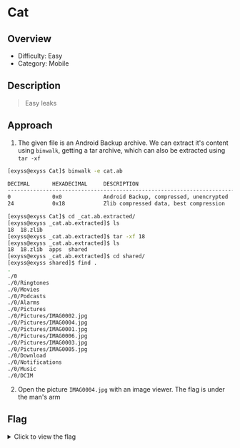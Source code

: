 # Cat

## Overview

* Difficulty: Easy
* Category: Mobile

## Description
> Easy leaks

## Approach

1. The given file is an Android Backup archive. We can extract it's content using `binwalk`, getting a tar archive, which can also be extracted using `tar -xf`

```bash
[exyss@exyss Cat]$ binwalk -e cat.ab 

DECIMAL       HEXADECIMAL     DESCRIPTION
--------------------------------------------------------------------------------
0             0x0             Android Backup, compressed, unencrypted
24            0x18            Zlib compressed data, best compression

[exyss@exyss Cat]$ cd _cat.ab.extracted/
[exyss@exyss _cat.ab.extracted]$ ls
18  18.zlib
[exyss@exyss _cat.ab.extracted]$ tar -xf 18
[exyss@exyss _cat.ab.extracted]$ ls
18  18.zlib  apps  shared
[exyss@exyss _cat.ab.extracted]$ cd shared/
[exyss@exyss shared]$ find .
.
./0
./0/Ringtones
./0/Movies
./0/Podcasts
./0/Alarms
./0/Pictures
./0/Pictures/IMAG0002.jpg
./0/Pictures/IMAG0004.jpg
./0/Pictures/IMAG0001.jpg
./0/Pictures/IMAG0006.jpg
./0/Pictures/IMAG0003.jpg
./0/Pictures/IMAG0005.jpg
./0/Download
./0/Notifications
./0/Music
./0/DCIM
```

2. Open the picture `IMAG0004.jpg` with an image viewer. The flag is under the man's arm

## Flag

<details>
<summary>Click to view the flag</summary>

__HTB{ThisBackupIsUnprotected}__

</details>